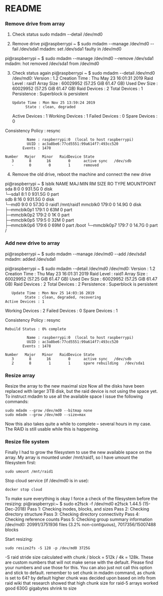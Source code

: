 # README #

### Remove drive from array

1. Check status
sudo mdadm --detail /dev/md0 

2. Remove drive
pi@raspberrypi ~  $ sudo mdadm --manage /dev/md0 --fail /dev/sda1
mdadm: set /dev/sda1 faulty in /dev/md0

pi@raspberrypi ~  $ sudo mdadm --manage /dev/md0 --remove /dev/sda1
mdadm: hot removed /dev/sda1 from /dev/md0

3. Check status again
pi@raspberrypi ~  $ sudo mdadm --detail /dev/md0 
/dev/md0:
           Version : 1.2
     Creation Time : Thu May 23 16:01:31 2019
        Raid Level : raid1
        Array Size : 60029952 (57.25 GiB 61.47 GB)
     Used Dev Size : 60029952 (57.25 GiB 61.47 GB)
      Raid Devices : 2
     Total Devices : 1
       Persistence : Superblock is persistent

       Update Time : Mon Nov 25 13:59:24 2019
             State : clean, degraded 
    Active Devices : 1
   Working Devices : 1
    Failed Devices : 0
     Spare Devices : 0

Consistency Policy : resync

              Name : raspberrypi:0  (local to host raspberrypi)
              UUID : ac3a8be6:77cd5551:99a614f7:493cc520
            Events : 1470

    Number   Major   Minor   RaidDevice State
       3       8       16        0      active sync   /dev/sdb
       -       0        0        1      removed


4. Remove the old drive, reboot the machine and connect the new drive

pi@raspberrypi ~  $ lsblk
NAME        MAJ:MIN RM   SIZE RO TYPE  MOUNTPOINT
sda           8:0    0 931.5G  0 disk  
└─sda1        8:1    0 931.5G  0 part  
sdb           8:16   0 931.5G  0 disk  
└─md0         9:0    0  57.3G  0 raid1 /mnt/raid1
mmcblk0     179:0    0  14.9G  0 disk  
├─mmcblk0p1 179:1    0    63M  0 part  
├─mmcblk0p2 179:2    0     1K  0 part  
├─mmcblk0p5 179:5    0    32M  0 part  
├─mmcblk0p6 179:6    0    69M  0 part  /boot
└─mmcblk0p7 179:7    0  14.7G  0 part  /


### Add new drive to array

pi@raspberrypi ~  $ sudo mdadm --manage /dev/md0 --add /dev/sda1
mdadm: added /dev/sda1

pi@raspberrypi ~  $ sudo mdadm --detail /dev/md0 
/dev/md0:
           Version : 1.2
     Creation Time : Thu May 23 16:01:31 2019
        Raid Level : raid1
        Array Size : 60029952 (57.25 GiB 61.47 GB)
     Used Dev Size : 60029952 (57.25 GiB 61.47 GB)
      Raid Devices : 2
     Total Devices : 2
       Persistence : Superblock is persistent

       Update Time : Mon Nov 25 14:03:16 2019
             State : clean, degraded, recovering 
    Active Devices : 1
   Working Devices : 2
    Failed Devices : 0
     Spare Devices : 1

Consistency Policy : resync

    Rebuild Status : 0% complete

              Name : raspberrypi:0  (local to host raspberrypi)
              UUID : ac3a8be6:77cd5551:99a614f7:493cc520
            Events : 1478

    Number   Major   Minor   RaidDevice State
       3       8       16        0      active sync   /dev/sdb
       2       8        1        1      spare rebuilding   /dev/sda1


### Resize array

Resize the array to the new maximal size
Now all the disks have been replaced with larger 3TB disk, but the raid device is not using the space yet. To instruct mdadm to use all the available space I issue the following commands:

```
sudo mdadm --grow /dev/md0 --bitmap none
sudo mdadm --grow /dev/md0 --size=max
```

Now this also takes quite a while to complete – several hours in my case. The RAID is still usable while this is happening.

### Resize file system
Finally I had to grow the filesystem to use the new available space on the array. 
My array is mounted under /mnt/raid1, so I have umount the filesystem first:
```
sudo umount /mnt/raid1
```

Stop cloud service (if /dev/md0 is in use):
```
docker stop cloud
```

To make sure everything is okay I force a check of the filesystem before the resizing:
pi@raspberrypi:~ $ sudo e2fsck -f /dev/md0
e2fsck 1.44.5 (15-Dec-2018)
Pass 1: Checking inodes, blocks, and sizes
Pass 2: Checking directory structure
Pass 3: Checking directory connectivity
Pass 4: Checking reference counts
Pass 5: Checking group summary information
/dev/md0: 20991/3751936 files (3.2% non-contiguous), 7017356/15007488 blocks

Start resizing:
```
sudo resize2fs -S 128 -p /dev/md0 3725G
```

 -S raid stride size calculated with chunk / block = 512k / 4k = 128k. These are custom numbers that will not make sense with the default. Please find your numbers and use those for this. You can also just not call this option and stick to default.
remember to set chunk in mdadm command, as chunk is set to 64? by default
higher chunk was decided upon based on info from raid wiki that research showed that high chunk size for raid-5 arrays worked good
630G gigabytes shrink to size